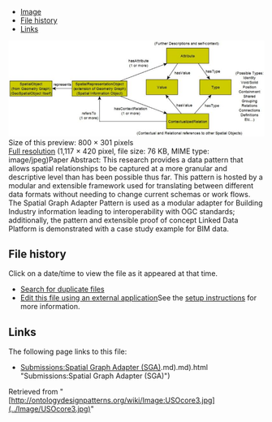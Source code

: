 * [Image](../Image/USOcore3.jpg#file)
* [File history](../Image/USOcore3.jpg#filehistory)
* [Links](../Image/USOcore3.jpg#filelinks)

[![Image:USOcore3.jpg](../images/thumb/e/eb/USOcore3.jpg/800px-USOcore3.jpg)](../images/e/eb/USOcore3.jpg)  
Size of this preview: 800 × 301 pixels  
[Full resolution](../images/e/eb/USOcore3.jpg)‎ (1,117 × 420 pixel, file size: 76 KB, MIME type: image/jpeg)Paper Abstract: This research provides a data pattern that allows spatial relationships to be captured at a more granular and descriptive level than has been possible thus far. This pattern is hosted by a modular and extensible framework used for translating between different data formats without needing to change current schemas or work flows. The Spatial Graph Adapter Pattern is used as a modular adapter for Building Industry information leading to interoperability with OGC standards; additionally, the pattern and extensible proof of concept Linked Data Platform is demonstrated with a case study example for BIM data.




## File history

Click on a date/time to view the file as it appeared at that time.



  
* [Search for duplicate files](http://ontologydesignpatterns.org/wiki/Special:FileDuplicateSearch/USOcore3.jpg "Special:FileDuplicateSearch/USOcore3.jpg")
* [Edit this file using an external application](http://ontologydesignpatterns.org/wiki/index.php?title=Image:USOcore3.jpg&action=edit&externaledit=true&mode=file "Image:USOcore3.jpg")See the [setup instructions](http://www.mediawiki.org/wiki/Manual:External_editors "http://www.mediawiki.org/wiki/Manual:External_editors") for more information.

## Links



The following page links to this file:


* [Submissions:Spatial Graph Adapter (SGA)](../Submissions/Spatial_Graph_Adapter_(SGA)).md).md).html "Submissions:Spatial Graph Adapter (SGA)")


Retrieved from "[http://ontologydesignpatterns.org/wiki/Image:USOcore3.jpg](../Image/USOcore3.jpg)"